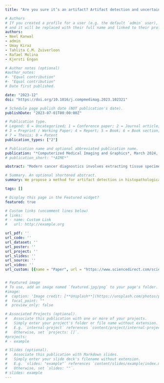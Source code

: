 ```yaml
---
title: "Are you sure it’s an artifact? Artifact detection and uncertainty quantification in histological images"

# Authors
# If you created a profile for a user (e.g. the default `admin` user), write the username (folder name) here 
# and it will be replaced with their full name and linked to their profile.
authors:
- Neel Kanwal
- admin
- Umay Kiraz
- Tahlita C.M. Zuiverloon
- Rafael Molina
- Kjersti Engan

# Author notes (optional)
#author_notes:
#- "Equal contribution"
#- "Equal contribution"
# Date first published.

date: "2023-12"
doi: "https://doi.org/10.1016/j.compmedimag.2023.102321"

# Schedule page publish date (NOT publication's date).
publishDate: "2023-07-01T00:00:00Z"

# Publication type.
# Legend: 0 = Uncategorized; 1 = Conference paper; 2 = Journal article;
# 3 = Preprint / Working Paper; 4 = Report; 5 = Book; 6 = Book section;
# 7 = Thesis; 8 = Patent
publication_types: ["2"]

# Publication name and optional abbreviated publication name.
publication: "*Computerized Medical Imaging and Graphics*, March 2024, pp. 102321"
# publication_short: "*AIME*"

abstract: "Modern cancer diagnostics involves extracting tissue specimens from suspicious areas and conducting histotechnical procedures to prepare a digitized glass slide, called Whole Slide Image (WSI), for further examination. These procedures frequently introduce different types of artifacts in the obtained WSI, and histological artifacts might influence Computational Pathology (CPATH) systems further down to a diagnostic pipeline if not excluded or handled. Deep Convolutional Neural Networks (DCNNs) have achieved promising results for the detection of some WSI artifacts, however, they do not incorporate uncertainty in their predictions. This paper proposes an uncertainty-aware Deep Kernel Learning (DKL) model to detect blurry areas and folded tissues, two types of artifacts that can appear in WSIs. The proposed probabilistic model combines a CNN feature extractor and a sparse Gaussian Processes (GPs) classifier, which improves the performance of current state-of-the-art artifact detection DCNNs and provides uncertainty estimates. We achieved 0.996 and 0.938 F1 scores for blur and folded tissue detection on unseen data, respectively. In extensive experiments, we validated the DKL model on unseen data from external independent cohorts with different staining and tissue types, where it outperformed DCNNs. Interestingly, the DKL model is more confident in the correct predictions and less in the wrong ones. The proposed DKL model can be integrated into the preprocessing pipeline of CPATH systems to provide reliable predictions and possibly serve as a quality control tool."

# Summary. An optional shortened abstract.
summary: We propose a method for artifact detection in histopathological images. We quantify the uncertainty on the predictions. 

tags: []

# Display this page in the Featured widget?
featured: true

# Custom links (uncomment lines below)
# links:
# - name: Custom Link
#   url: http://example.org

url_pdf: ''
url_code: ''
url_dataset: ''
url_poster: ''
url_project: ''
url_slides: ''
url_source: ''
url_video: ''
url_custom: [{name = "Paper", url = "https://www.sciencedirect.com/science/article/pii/S0895611123001398"}]


# Featured image
# To use, add an image named `featured.jpg/png` to your page's folder. 
#image:
#  caption: 'Image credit: [**Unsplash**](https://unsplash.com/photos/pLCdAaMFLTE)'
#  focal_point: ""
#  preview_only: false

# Associated Projects (optional).
#   Associate this publication with one or more of your projects.
#   Simply enter your project's folder or file name without extension.
#   E.g. `internal-project` references `content/project/internal-project/index.md`.
#   Otherwise, set `projects: []`.
#projects:
# - example

# Slides (optional).
#   Associate this publication with Markdown slides.
#   Simply enter your slide deck's filename without extension.
#   E.g. `slides: "example"` references `content/slides/example/index.md`.
#   Otherwise, set `slides: ""`.
# slides: example
---
```

